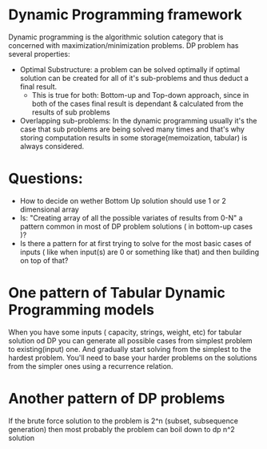 # Dynamic Programming framework

Dynamic programming is the algorithmic solution category that is concerned with maximization/minimization problems. DP problem has several properties:

- Optimal Substructure: a problem can be solved optimally if optimal solution can be created for all of it's sub-problems and thus deduct a final result.
  - This is true for both: Bottom-up and Top-down approach, since in both of the cases final result is dependant & calculated from the results of sub problems
- Overlapping sub-problems: In the dynamic programming usually it's the case that sub problems are being solved many times and that's why storing computation results in some storage(memoization, tabular) is always considered.

# Questions:

- How to decide on wether Bottom Up solution should use 1 or 2 dimensional array
- Is: "Creating array of all the possible variates of results from 0-N" a pattern common in most of DP problem solutions ( in bottom-up cases )?
- Is there a pattern for at first trying to solve for the most basic cases of inputs ( like when input(s) are 0 or something like that) and then building on top of that?

# One pattern of Tabular Dynamic Programming models

When you have some inputs ( capacity, strings, weight, etc) for tabular solution od DP you can generate all possible cases from simplest problem to existing(input) one. And gradually start solving from the simplest to the hardest problem. You'll need to base your harder problems on the solutions from the simpler ones using a recurrence relation.

# Another pattern of DP problems

If the brute force solution to the problem is 2^n (subset, subsequence generation) then most probably the problem can boil down to dp n^2 solution
